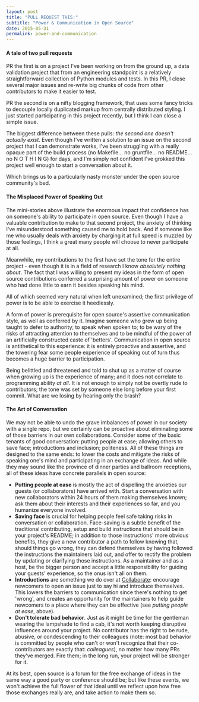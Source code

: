 ```yaml
---
layout: post
title: "PULL REQUEST THIS:"
subtitle: "Power & Communication in Open Source"
date: 2015-05-31
permalink: power-and-communication
---
```


#### A tale of two pull requests

PR the first is on a project I've been working on from the ground up, a data validation project that from an engineering standpoint is a relatively straightforward collection of Python modules and tests. In this PR, I close several major issues and re-write big chunks of code from other contributors to make it easier to test.

PR the second is on a nifty blogging framework, that uses some fancy tricks to decouple locally duplicated markup from centrally distributed styling. I just started participating in this project recently, but I think I can close a simple issue.

The biggest difference between these pulls: *the second one doesn't actually exist*. Even though I've written a solution to an issue on the second project that I can demonstrate works, I've been struggling with a really opaque part of the build process (no Makefile... no gruntfile... no README... no N O T H I N G) for days, and I'm simply not confident I've grokked this project well enough to start a conversation about it.

Which brings us to a particularly nasty monster under the open source community's bed.

#### The Misplaced Power of Speaking Out

The mini-stories above illustrate the enormous impact that confidence has on someone's ability to participate in open source. Even though I have a valuable contribution to make to that second project, the anxiety of thinking I've misunderstood something caused me to hold back. And if someone like me who usually deals with anxiety by charging it at full speed is muzzled by those feelings, I think a great many people will choose to never participate at all.

Meanwhile, my contributions to the first have set the tone for the entire project - even though it is in a field of research I know *absolutely nothing about*. The fact that I was willing to present my ideas in the form of open source contributions conferred a surprising amount of power on someone who had done little to earn it besides speaking his mind.

All of which seemed very natural when left unexamined; the first privilege of power is to be able to exercise it heedlessly.

A form of power is prerequisite for open source's assertive communication style, as well as conferred by it. Imagine someone who grew up being taught to defer to authority; to speak when spoken to; to be wary of the risks of attracting attention to themselves and to be mindful of the power of an artificially constructed caste of 'betters'. Communication in open source is antithetical to this experience: it is entirely proactive and assertive, and the towering fear some people experience of speaking out of turn thus becomes a huge barrier to participation.

Being belittled and threatened and told to shut up as a matter of course when growing up is the experience of many; and it does not correlate to programming ability *at all*. It is not enough to simply not be overtly rude to contributors; the tone was set by someone else long before your first commit. What are we losing by hearing only the brash?

#### The Art of Conversation

We may not be able to undo the grave imbalances of power in our society with a single repo, but we certainly can be proactive about eliminating some of those barriers in our own collaborations. Consider some of the basic tenants of good conversation: putting people at ease; allowing others to save face; introductions and inclusion; politeness. All of these things are designed to the same ends: to lower the costs and mitigate the risks of speaking one's mind and participating in an exchange of ideas. And while they may sound like the province of dinner parties and ballroom receptions, all of these ideas have concrete parallels in open source:

 - **Putting people at ease** is mostly the act of dispelling the anxieties our guests (or collaborators) have arrived with. Start a conversation with new collaborators within 24 hours of them making themselves known; ask them about their interests and their experiences so far, and you humanize everyone involved.
 - **Saving face** is crucial for helping people feel safe taking risks in conversation or collaboration. Face-saving is a subtle benefit of the traditional contributing, setup and build instructions that should be in your project's README; in addition to those instructions' more obvious benefits, they give a new contributor a path to follow knowing that, should things go wrong, they can defend themselves by having followed the instructions the maintainers laid out, and offer to rectify the problem by updating or clarifying those instructions. As a maintainer and as a host, be the bigger person and accept a little responsibility for guiding your guests' experience, so the onus isn't all on them.
 - **Introductions** are something we do over at [Collaborate](https://www.mozillascience.org/collaborate/): encourage newcomers to open an issue just to say hi and introduce themselves. This lowers the barriers to communication since there's nothing to get 'wrong', and creates an opportunity for the maintainers to help guide newcomers to a place where they can be effective (see *putting people at ease*, above).
 - **Don't tolerate bad behavior**. Just as it might be time for the gentleman wearing the lampshade to find a cab, it's not worth keeping disruptive influences around your project. No contributor has the right to be rude, abusive, or condescending to their colleagues (note: most bad behavior is committed by people who can't or won't recognize that their co-contributors are exactly that: *colleagues*), no matter how many PRs they've merged. Fire them; in the long run, your project will be stronger for it.

At its best, open source is a forum for the free exchange of ideas in the same way a good party or conference should be; but like these events, we won't achieve the full flower of that ideal until we reflect upon how free those exchanges really are, and take action to make them so.